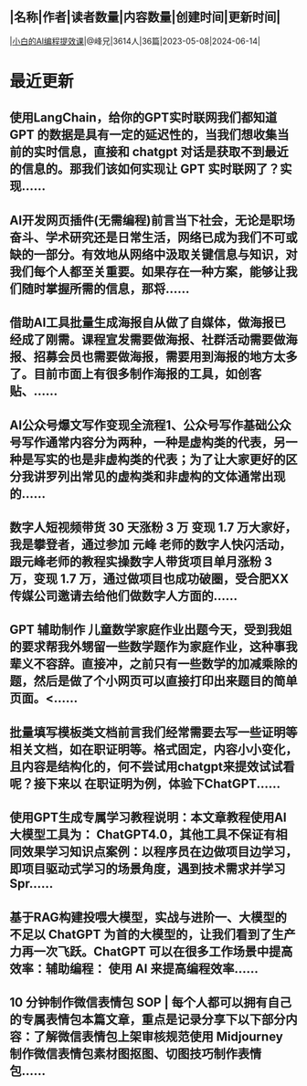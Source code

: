 |名称|作者|读者数量|内容数量|创建时间|更新时间|
---
|[小白的AI编程提效课](https://xiaobot.net/p/chatai666?refer=0b133df9-27dc-423b-8101-639049001c13)|@峰兄|3614人|36篇|2023-05-08|2024-06-14|

# 最近更新
## 使用LangChain，给你的GPT实时联网我们都知道 GPT 的数据是具有一定的延迟性的，当我们想收集当前的实时信息，直接和 chatgpt 对话是获取不到最近的信息的。那我们该如何实现让 GPT 实时联网了？实现......
## AI开发网页插件(无需编程)前言当下社会，无论是职场奋斗、学术研究还是日常生活，网络已成为我们不可或缺的一部分。有效地从网络中汲取关键信息与知识，对我们每个人都至关重要。如果存在一种方案，能够让我们随时掌握所需的信息，那将......
## 借助AI工具批量生成海报自从做了自媒体，做海报已经成了刚需。课程宣发需要做海报、社群活动需要做海报、招募会员也需要做海报，需要用到海报的地方太多了。目前市面上有很多制作海报的工具，如创客贴、......
## AI公众号爆文写作变现全流程1、公众号写作基础公众号写作通常内容分为两种，一种是虚构类的代表，另一种是写实的也是非虚构类的代表；为了让大家更好的区分我讲罗列出常见的虚构类和非虚构的文体通常出现的......
## 数字人短视频带货 30 天涨粉 3 万 变现 1.7 万大家好，我是攀登者，通过参加 元峰 老师的数字人快闪活动，跟元峰老师的教程实操数字人带货项目单月涨粉 3 万，变现 1.7 万，通过做项目也成功破圈，受合肥XX传媒公司邀请去给他们做数字人方面的......
## GPT 辅助制作 儿童数学家庭作业出题今天，受到我姐的要求帮我外甥留一些数学题作为家庭作业，这种事我辈义不容辞。直接冲，之前只有一些数学的加减乘除的题，然后是做了个小网页可以直接打印出来题目的简单页面。<......
## 批量填写模板类文档前言我们经常需要去写一些证明等相关文档，如在职证明等。格式固定，内容小小变化，且内容是结构化的，何不尝试用chatgpt来提效试试看呢？接下来以 在职证明为例，体验下ChatGPT......
## 使用GPT生成专属学习教程说明：本文章教程使用AI大模型工具为： ChatGPT4.0，其他工具不保证有相同效果学习知识点案例：以程序员在边做项目边学习，即项目驱动式学习的场景角度，遇到技术需求并学习Spr......
## 基于RAG构建投喂大模型，实战与进阶一、大模型的不足以 ChatGPT 为首的大模型的，让我们看到了生产力再一次飞跃。ChatGPT 可以在很多工作场景中提高效率：辅助编程： 使用 AI 来提高编程效率......
## 10 分钟制作微信表情包 SOP | 每个人都可以拥有自己的专属表情包本篇文章，重点是记录分享下以下部分内容：了解微信表情包上架审核规范使用 Midjourney 制作微信表情包素材图抠图、切图技巧制作表情包......

